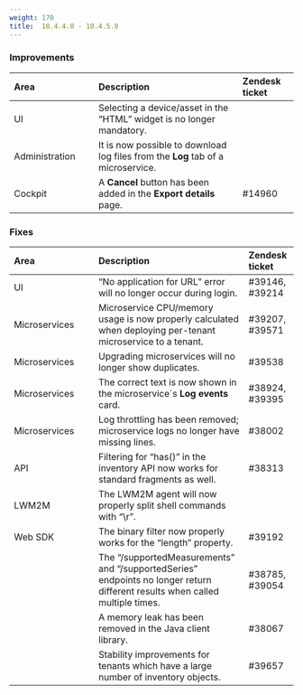 ```yaml
---
weight: 170
title:  10.4.4.0 - 10.4.5.0
---
```


### Improvements

<table>
<col width = 150>
<thead>
<tr>
<th style="text-align:left">Area</th>
<th style="text-align:left">Description</th>
<th style="text-align:left">Zendesk ticket</th>
</tr>
</thead>
<tbody>
<tr>
<td style="text-align:left">UI</td>
<td style="text-align:left">
Selecting a device/asset in the “HTML” widget is no longer mandatory. 
</td>
<td> </td>
</tr>
<tr>
<td style="text-align:left">Administration</td>
<td style="text-align:left">
It is now possible to download log files from the <strong>Log</strong> tab of a microservice. 
</td>
<td></td>
</tr>
<tr>
<td style="text-align:left">Cockpit</td>
<td style="text-align:left">
A <strong>Cancel</strong> button has been added in the <strong>Export details</strong> page. 
</td>
<td>#14960</td>
</tr>
</tbody>
</table>



### Fixes

<table>
<colgroup><col width="150">
</colgroup><thead>
<tr>
<th style="text-align:left">Area</th>
<th style="text-align:left">Description</th>
<th style="text-align:left">Zendesk ticket</th>
</tr>
</thead>
<tbody>
<tr>
<td style="text-align:left">UI</td>
<td style="text-align:left">“No application for URL” error will no longer occur during login.</td>
<td>#39146, #39214</td>
</tr>
<tr>
<td style="text-align:left">Microservices</td>
<td style="text-align:left">Microservice CPU/memory usage is now properly calculated when deploying per-tenant microservice to a tenant.</td>
<td style="text-align:left">#39207, #39571</td>
</tr>
<tr>
<td style="text-align:left">Microservices</td>
<td style="text-align:left">Upgrading microservices will no longer show duplicates.</td>
<td style="text-align:left">#39538</td>
</tr>
<tr>
<td style="text-align:left">Microservices</td>
<td style="text-align:left">The correct text is now shown in the microservice´s <strong>Log events</strong> card.</td>
<td style="text-align:left">#38924, #39395</td>
</tr>
<tr>
<td style="text-align:left">Microservices</td>
<td style="text-align:left">Log throttling has been removed; microservice logs no longer have missing lines.</td>
<td style="text-align:left">#38002</td>
</tr>
<tr>
<td style="text-align:left">API</td>
<td style="text-align:left">Filtering for “has()” in the inventory API now works for standard fragments as well. </td>
<td style="text-align:left">#38313</td>
</tr>
<tr>
<td style="text-align:left">LWM2M</td>
<td style="text-align:left">The LWM2M agent will now properly split shell commands with “\r”.</td>
<td style="text-align:left"></td>
</tr>
<td style="text-align:left">Web SDK</td>
<td style="text-align:left">The binary filter now properly works for the “length” property.</td>
<td style="text-align:left">#39192</td>
</tr>

<td style="text-align:left"></td>
<td style="text-align:left">The “/supportedMeasurements” and “/supportedSeries” endpoints no longer return different results when called multiple times.
</td>
<td style="text-align:left">#38785, #39054</td>
</tr>
</tr>
<td style="text-align:left"></td>
<td style="text-align:left">A memory leak has been removed in the Java client library.
</td>
<td style="text-align:left">#38067</td>
</tr>
<td style="text-align:left"></td>
<td style="text-align:left">Stability improvements for tenants which have a large number of inventory objects.</td>
<td style="text-align:left">#39657</td>
</tr>
</tbody>
</table>